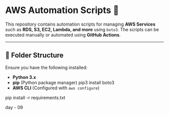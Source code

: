 # AWS Automation Scripts 🚀

This repository contains automation scripts for managing **AWS Services** such as **RDS, S3, EC2, Lambda, and more** using `boto3`. The scripts can be executed manually or automated using **GitHub Actions**.

---

## 📂 Folder Structure


Ensure you have the following installed:
- **Python 3.x**
- **pip** (Python package manager)
    pip3 install boto3
- **AWS CLI** (Configured with `aws configure`)


pip install -r requirements.txt

day - 09
